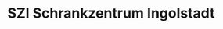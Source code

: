 ---
title: "SZI Schrankzentrum Ingolstadt"
url: /ingolstadt/szi-schrankzentrum-ingolstadt/
shop: Möbel
---